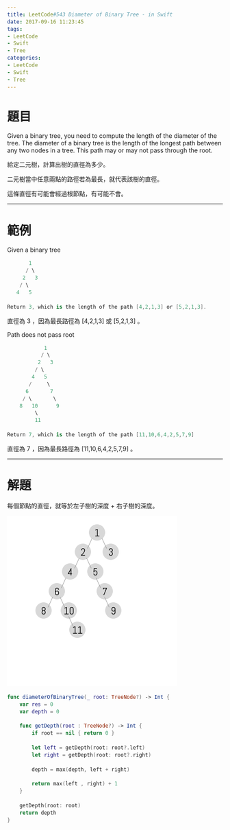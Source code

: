 ```yaml
---
title: LeetCode#543 Diameter of Binary Tree - in Swift
date: 2017-09-16 11:23:45
tags:
- LeetCode
- Swift
- Tree
categories:
- LeetCode
- Swift
- Tree
---
```


# 題目

Given a binary tree, you need to compute the length of the diameter of the tree. The diameter of a binary tree is the length of the longest path between any two nodes in a tree. This path may or may not pass through the root.
 
給定二元樹，計算出樹的直徑為多少。 

二元樹當中任意兩點的路徑若為最長，就代表該樹的直徑。

這條直徑有可能會經過根節點，有可能不會。

---

# 範例

Given a binary tree
``` swift
       1
      / \
     2   3
    / \
   4   5

Return 3, which is the length of the path [4,2,1,3] or [5,2,1,3].
```
直徑為 3 ，因為最長路徑為 [4,2,1,3] 或 [5,2,1,3] 。


Path does not pass root
``` swift
            1
           / \
          2   3
         / \
        4   5
       /     \
      6       7
     / \       \
    8   10      9
         \
         11

Return 7, which is the length of the path [11,10,6,4,2,5,7,9]
```
直徑為 7 ，因為最長路徑為 [11,10,6,4,2,5,7,9] 。

---

# 解題

每個節點的直徑，就等於左子樹的深度 + 右子樹的深度。

![](../images/leetcode-543/diameter.gif)

``` swift
func diameterOfBinaryTree(_ root: TreeNode?) -> Int {
    var res = 0
    var depth = 0
    
    func getDepth(root : TreeNode?) -> Int {
        if root == nil { return 0 }
        
        let left = getDepth(root: root?.left)
        let right = getDepth(root: root?.right)
        
        depth = max(depth, left + right)
        
        return max(left , right) + 1
    }
    
    getDepth(root: root)
    return depth
}
```







